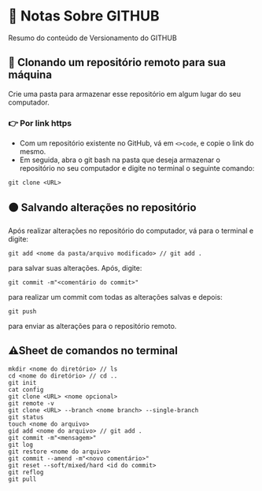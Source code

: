 # 👾 Notas Sobre GITHUB

Resumo do conteúdo de Versionamento do GITHUB

## 🔴 Clonando um repositório remoto para sua máquina
Crie uma pasta para armazenar esse repositório em algum lugar do seu computador.

### 👉 Por link https
- Com um repositório existente no GitHub, vá em `<>code`, e copie o link do mesmo.
- Em seguida, abra o git bash na pasta que deseja armazenar o repositório no seu computador e digite no terminal o seguinte comando:
```
git clone <URL>
```

## 🟠 Salvando alterações no repositório 
Após realizar alterações no repositório do computador, vá para o terminal e digite:
```
git add <nome da pasta/arquivo modificado> // git add .
```
para salvar suas alterações. Após, digite:
```
git commit -m"<comentário do commit>"
```
para realizar um commit com todas as alterações salvas e depois:
```
git push
```
para enviar as alterações para o repositório remoto.

## ⚠Sheet de comandos no terminal
```
mkdir <nome do diretório> // ls
cd <nome do diretório> // cd ..
git init
cat config
git clone <URL> <nome opcional>
git remote -v
git clone <URL> --branch <nome branch> --single-branch
git status
touch <nome do arquivo>
gid add <nome do arquivo> // git add .
git commit -m"<mensagem>"
git log
git restore <nome do arquivo>
git commit --amend -m"<novo comentário>"
git reset --soft/mixed/hard <id do commit>
git reflog
git pull
```
